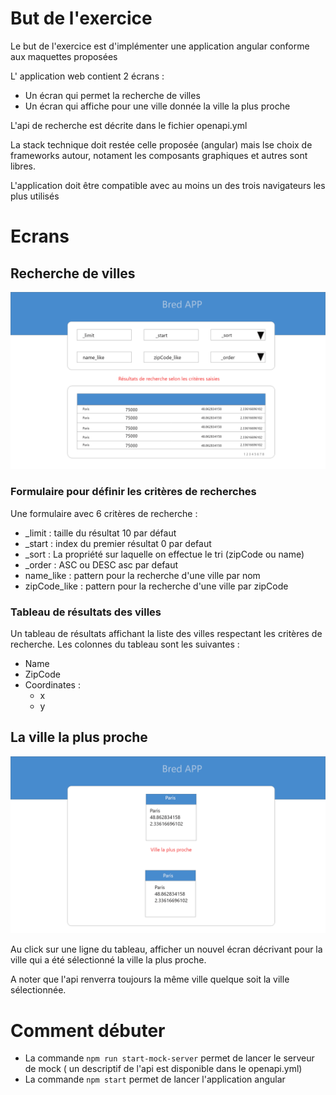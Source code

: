 # But de l'exercice

Le but de l'exercice est d'implémenter une application angular conforme aux maquettes proposées

L' application web contient 2 écrans :
* Un écran qui permet la recherche de villes
* Un écran qui affiche pour une ville donnée la ville la plus proche

L'api de recherche est décrite dans le fichier openapi.yml

La stack technique doit restée celle proposée (angular) mais lse choix de frameworks autour, notament les composants graphiques et autres sont libres.

L'application doit être compatible avec au moins un des trois navigateurs les plus utilisés

# Ecrans

## Recherche de villes
![Home](doc/home.png "Home")

### Formulaire pour définir les critères de recherches

Une formulaire avec 6 critères de recherche :
* _limit : taille du résultat 10 par défaut
* _start : index du premier résultat 0 par defaut
* _sort : La propriété sur laquelle on effectue le tri (zipCode ou name)
* _order : ASC ou DESC asc par defaut
* name_like : pattern pour la recherche d'une ville par nom
* zipCode_like : pattern pour la recherche d'une ville par zipCode

### Tableau de résultats des villes

Un tableau de résultats affichant la liste des villes respectant les critères de recherche.
Les colonnes du tableau sont les suivantes :
* Name
* ZipCode
* Coordinates :
  * x
  * y

## La ville la plus proche

![Detail](doc/details.png "Detail")

Au click sur une ligne du tableau, afficher un nouvel écran décrivant pour la ville qui a été sélectionné la ville la plus proche.

A noter que l'api renverra toujours la même ville quelque soit la ville sélectionnée.

# Comment débuter
* La commande `npm run start-mock-server` permet de lancer le serveur de mock ( un descriptif de l'api est disponible dans le openapi.yml)
* La commande `npm start` permet de lancer l'application angular 
